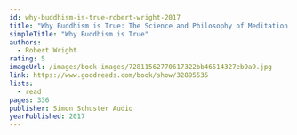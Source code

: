 ```yaml
---
id: why-buddhism-is-true-robert-wright-2017
title: "Why Buddhism is True: The Science and Philosophy of Meditation and Enlightenment"
simpleTitle: "Why Buddhism is True"
authors:
  - Robert Wright
rating: 5
imageUrl: /images/book-images/72811562770617322bb46514327eb9a9.jpg
link: https://www.goodreads.com/book/show/32895535
lists:
  - read
pages: 336
publisher: Simon Schuster Audio
yearPublished: 2017
---
```


